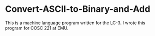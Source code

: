 # Convert-ASCII-to-Binary-and-Add
This is a machine language program written for the LC-3. I wrote this program for COSC 221 at EMU. 
